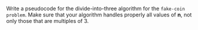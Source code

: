 Write a pseudocode for the divide-into-three algorithm for the ``` fake-coin problem ```. Make sure that your algorithm handles properly all values of **n**, not only those that are multiples of 3.
